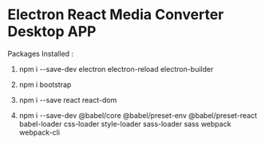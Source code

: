 # Electron React Media Converter Desktop APP

Packages Installed :

1. npm i --save-dev electron electron-reload electron-builder

2. npm i bootstrap

3. npm i --save react react-dom

4. npm i --save-dev @babel/core @babel/preset-env @babel/preset-react babel-loader css-loader style-loader sass-loader sass webpack webpack-cli
